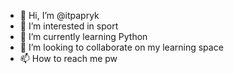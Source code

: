 - 👋 Hi, I’m @itpapryk
- 👀 I’m interested in sport
- 🌱 I’m currently learning Python
- 💞️ I’m looking to collaborate on my learning space
- 📫 How to reach me pw

<!---
itpapryk/itpapryk is a ✨ special ✨ repository because its `README.md` (this file) appears on your GitHub profile.
You can click the Preview link to take a look at your changes.
--->
